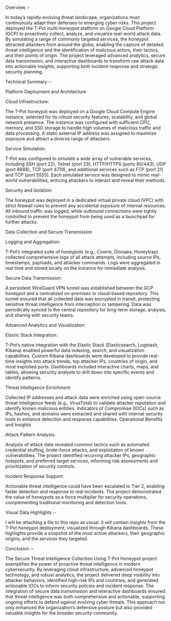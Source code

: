 Overview :-

In today’s rapidly evolving threat landscape, organizations must continuously adapt their defenses to emerging cyber risks. This project deployed the T-Pot multi-honeypot platform on Google Cloud Platform (GCP) to proactively collect, analyze, and visualize real-world attack data.
By simulating a range of commonly targeted services, the honeypot attracted attackers from around the globe, enabling the capture of detailed threat intelligence and the identification of malicious actors, their tactics, and their points of origin. The project leveraged advanced 
analytics, secure data transmission, and interactive dashboards to transform raw attack data into actionable insights, supporting both incident response and strategic security planning. 

 

Technical Summary :-

Platform Deployment and Architecture

Cloud Infrastructure: 

The T-Pot honeypot was deployed on a Google Cloud Compute Engine instance, selected for its robust security features, scalability, and global network presence. 
The instance was configured with sufficient CPU, memory, and SSD storage to handle high volumes of malicious traffic and data processing. 
A static external IP address was assigned to maximize exposure and attract a diverse range of attackers. 

Service Simulation: 

T-Pot was configured to simulate a wide array of vulnerable services, including SSH (port 22), Telnet (port 23), HTTP/HTTPS (ports 80/443), UDP (port 8888), TCP (port 4719), and additional services such as FTP (port 21) and TCP (port 5555). 
Each simulated service was designed to mimic real-world vulnerabilities, enticing attackers to interact and reveal their methods. 

Security and Isolation: 

The honeypot was deployed in a dedicated virtual private cloud (VPC) with strict firewall rules to prevent any accidental exposure of internal resources. 
All inbound traffic was logged, while outbound connections were tightly controlled to prevent the honeypot from being used as a launchpad for further attacks. 



Data Collection and Secure Transmission 

Logging and Aggregation: 

T-Pot’s integrated suite of honeypots (e.g., Cowrie, Dionaea, Honeytrap) collected comprehensive logs of all attack attempts, including source IPs, timestamps, payloads, and attacker commands. 
Logs were aggregated in real time and stored locally on the instance for immediate analysis. 

Secure Data Transmission: 

A persistent WireGuard VPN tunnel was established between the GCP honeypot and a centralized on-premises or cloud-based repository. 
This tunnel ensured that all collected data was encrypted in transit, protecting sensitive threat intelligence from interception or tampering. 
Data was periodically synced to the central repository for long-term storage, analysis, and sharing with security teams. 

Advanced Analytics and Visualization 

Elastic Stack Integration: 

T-Pot’s native integration with the Elastic Stack (Elasticsearch, Logstash, Kibana) enabled powerful data indexing, search, and visualization capabilities. 
Custom Kibana dashboards were developed to provide real-time insights into attack trends, top attacker IPs, countries of origin, and most exploited ports. 
Dashboards included interactive charts, maps, and tables, allowing security analysts to drill down into specific events and identify patterns. 

Threat Intelligence Enrichment: 

Collected IP addresses and attack data were enriched using open-source threat intelligence feeds (e.g., VirusTotal) to validate attacker reputation and identify known malicious entities. 
Indicators of Compromise (IOCs) such as IPs, hashes, and domains were extracted and shared with internal security tools to enhance detection and response capabilities. 
Operational Benefits and Insights 

Attack Pattern Analysis: 

Analysis of attack data revealed common tactics such as automated credential stuffing, brute-force attacks, and exploitation of known vulnerabilities. 
The project identified recurring attacker IPs, geographic hotspots, and preferred target services, informing risk assessments and prioritization of security controls. 

Incident Response Support: 

Actionable threat intelligence could have been escalated to Tier 2, enabling faster detection and response to real incidents. 
The project demonstrated the value of honeypots as a force multiplier for security operations, complementing traditional monitoring and detection tools. 

 

Visual Data Highlights :-

I will be attaching a file to this repo as visual. it will contain insights from the T-Pot honeypot deployment, visualized through Kibana dashboards. These highlights provide a snapshot of the most active attackers, their geographic origins, and the services they targeted. 

Conclusion :- 

The Secure Threat Intelligence Collection Using T-Pot Honeypot project exemplifies the power of proactive threat intelligence in modern cybersecurity. By leveraging cloud infrastructure, advanced honeypot technology, and robust analytics, the project delivered deep visibility into attacker behaviors, identified high-risk IPs and countries, and generated actionable IOCs to inform security policies and incident response. The integration of secure data transmission and interactive dashboards ensured that threat intelligence was both comprehensive and actionable, supporting ongoing efforts to defend against evolving cyber threats. This approach not only enhanced the organization’s defensive posture but also provided valuable insights for the broader security community. 

 
